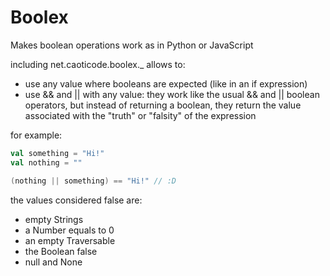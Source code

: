 Boolex
======

Makes boolean operations work as in Python or JavaScript

including net.caoticode.boolex._ allows to:
* use any value where booleans are expected (like in an if expression)
* use && and || with any value: they work like the usual && and || boolean operators, but instead of returning a boolean, they return the value associated with the "truth" or "falsity" of the expression

for example:
```scala
val something = "Hi!"
val nothing = ""

(nothing || something) == "Hi!" // :D
```

the values considered false are:
* empty Strings
* a Number equals to 0
* an empty Traversable
* the Boolean false
* null and None
